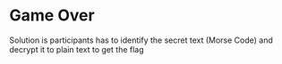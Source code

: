 # Game Over

Solution is participants has to identify the secret text (Morse Code) and decrypt it to plain text to get the flag
